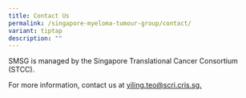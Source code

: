 ```yaml
---
title: Contact Us
permalink: /singapore-myeloma-tumour-group/contact/
variant: tiptap
description: ""
---
```

<p>SMSG is managed by the Singapore Translational Cancer Consortium (STCC).</p>
<p>For more information, contact us at&nbsp;<a href="mailto:yiling.teo@scri.cris.sg" rel="noopener noreferrer nofollow" target="_blank"><u>yiling.teo@scri.cris.sg.</u></a>
</p>